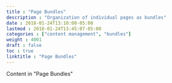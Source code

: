 ```yaml
---
title : "Page Bundles"
description : "Organization of individual pages as bundles"
date : 2018-01-24T13:10:00-05:00
lastmod : 2018-01-24T13:45:07-05:00
categories : ["content management", "bundles"]
weight : 4001
draft : false
toc : true
linktitle : "Page Bundles"
---
```


Content in "Page Bundles"
